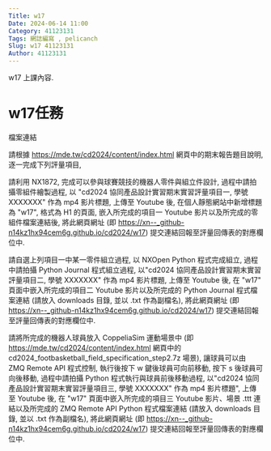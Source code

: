 ```yaml
---
Title: w17
Date: 2024-06-14 11:00
Category: 41123131
Tags: 網誌編寫 , pelicanch
Slug: w17 41123131
Author: 41123131
---
```


w17
上課內容.
<!-- PELICAN_END_SUMMARY -->
# w17任務

檔案連結

請根據 https://mde.tw/cd2024/content/index.html 網頁中的期末報告題目說明, 逐一完成下列評量項目,

請利用 NX1872, 完成可以參與球賽競技的機器人零件與組立件設計, 過程中請拍攝零組件繪製過程, 以 "cd2024 協同產品設計實習期末實習評量項目一, 學號 XXXXXXX" 作為 mp4 影片標題, 上傳至 Youtube 後, 在個人靜態網站中新增標題為 "w17", 格式為 H1 的頁面, 嵌入所完成的項目一 Youtube 影片以及所完成的零組件檔案連結後, 將此網頁網址 (即 https://xn--_github-n14kz1hx94cem6g.github.io/cd2024/w17) 提交連結回報至評量回傳表的對應欄位中.

請自選上列項目一中某一零件組立過程, 以 NXOpen Python 程式完成組立, 過程中請拍攝 Python Journal 程式組立過程, 以"cd2024 協同產品設計實習期末實習評量項目二, 學號 XXXXXXX" 作為 mp4 影片標題, 上傳至 Youtube 後, 在 "w17" 頁面中嵌入所完成的項目二 Youtube 影片以及所完成的 Python Journal 程式檔案連結 (請放入 downloads 目錄, 並以 .txt 作為副檔名), 將此網頁網址 (即 https://xn--_github-n14kz1hx94cem6g.github.io/cd2024/w17) 提交連結回報至評量回傳表的對應欄位中.

請將所完成的機器人球員放入 CoppeliaSim 運動場景中 (即 https://mde.tw/cd2024/content/index.html 網頁中的 cd2024_footbasketball_field_specification_step2.7z 場景), 讓球員可以由 ZMQ Remote API 程式控制, 執行後按下 w 鍵後球員可向前移動, 按下 s 後球員可向後移動, 過程中請拍攝 Python 程式執行與球員前後移動過程, 以"cd2024 協同產品設計實習期末實習評量項目三, 學號 XXXXXXX" 作為 mp4 影片標題", 上傳至 Youtube 後, 在 "w17" 頁面中嵌入所完成的項目三 Youtube 影片、場景 .ttt 連結以及所完成的 ZMQ Remote API Python 程式檔案連結 (請放入 downloads 目錄, 並以 .txt 作為副檔名), 將此網頁網址 (即 https://xn--_github-n14kz1hx94cem6g.github.io/cd2024/w17) 提交連結回報至評量回傳表的對應欄位中.
















